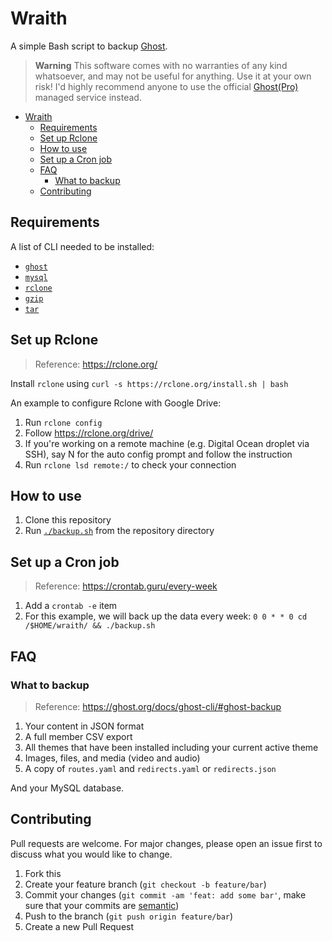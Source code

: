 # Wraith

A simple Bash script to backup [Ghost](https://github.com/TryGhost/Ghost).

> **Warning**
> This software comes with no warranties of any kind whatsoever, and may not be useful for anything. Use it at your own risk! I'd highly recommend anyone to use the official [Ghost(Pro)](https://ghost.org/pricing/) managed service instead.

- [Wraith](#wraith)
  - [Requirements](#requirements)
  - [Set up Rclone](#set-up-rclone)
  - [How to use](#how-to-use)
  - [Set up a Cron job](#set-up-a-cron-job)
  - [FAQ](#faq)
    - [What to backup](#what-to-backup)
  - [Contributing](#contributing)

## Requirements

A list of CLI needed to be installed:

-   [`ghost`](https://ghost.org/docs/ghost-cli/)
-   [`mysql`](https://www.mysql.com/)
-   [`rclone`](https://rclone.org/install/)
-   [`gzip`](https://www.gnu.org/software/gzip/)
-   [`tar`](https://www.gnu.org/software/tar/)

## Set up Rclone

> Reference: https://rclone.org/

Install `rclone` using `curl -s https://rclone.org/install.sh | bash`

An example to configure Rclone with Google Drive:

1. Run `rclone config`
2. Follow https://rclone.org/drive/
3. If you're working on a remote machine (e.g. Digital Ocean droplet via SSH), say N for the auto config prompt and follow the instruction
4. Run `rclone lsd remote:/` to check your connection

## How to use

1. Clone this repository
2. Run [`./backup.sh`](backup.sh) from the repository directory

## Set up a Cron job

> Reference: https://crontab.guru/every-week

1. Add a `crontab -e` item
2. For this example, we will back up the data every week: `0 0 * * 0 cd /$HOME/wraith/ && ./backup.sh`

## FAQ

### What to backup

> Reference: https://ghost.org/docs/ghost-cli/#ghost-backup

1. Your content in JSON format
2. A full member CSV export
3. All themes that have been installed including your current active theme
4. Images, files, and media (video and audio)
5. A copy of `routes.yaml` and `redirects.yaml` or `redirects.json`

And your MySQL database.

## Contributing

Pull requests are welcome. For major changes, please open an issue first to discuss what you would like to change.

1. Fork this
2. Create your feature branch (`git checkout -b feature/bar`)
3. Commit your changes (`git commit -am 'feat: add some bar'`, make sure that your commits are [semantic](https://www.conventionalcommits.org/en/v1.0.0/#summary))
4. Push to the branch (`git push origin feature/bar`)
5. Create a new Pull Request
